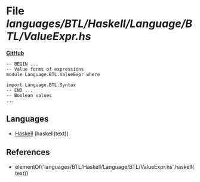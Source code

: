 # File _languages/BTL/Haskell/Language/BTL/ValueExpr.hs_
**[GitHub](https://github.com/softlang/yas/blob/master/languages/BTL/Haskell/Language/BTL/ValueExpr.hs)**
```
-- BEGIN ...
-- Value forms of expressions
module Language.BTL.ValueExpr where

import Language.BTL.Syntax
-- END ...
-- Boolean values
...
```

## Languages
* [Haskell](../languages/Haskell.md) (haskell(text))

## References
* elementOf('languages/BTL/Haskell/Language/BTL/ValueExpr.hs',haskell(text))
